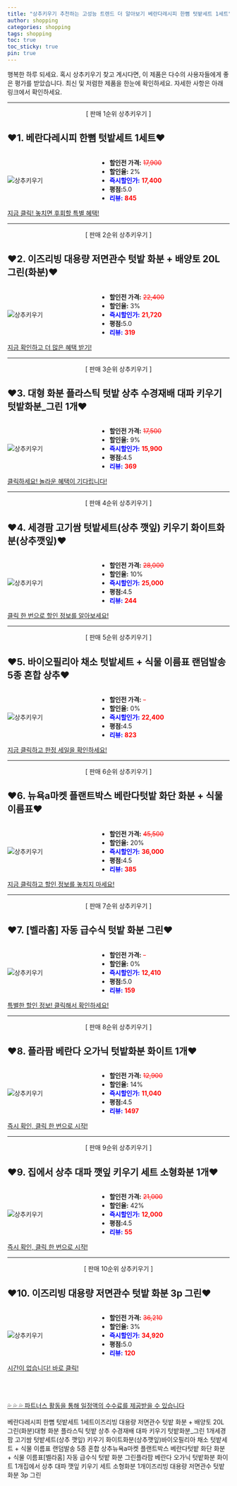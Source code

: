 ```yaml
---
title: "상추키우기 추천하는 고성능 트렌드 더 알아보기 베란다레시피 한뼘 텃밭세트 1세트"
author: shopping
categories: shopping
tags: shopping
toc: true
toc_sticky: true
pin: true
---
```

행복한 하루 되세요. 혹시 상추키우기 찾고 계시다면, 이 제품은 다수의 사용자들에게 좋은 평가를 받았습니다. 최신 및 저렴한 제품을 한눈에 확인하세요. 자세한 사항은 아래 링크에서 확인하세요.

---
<p class="toplist" style="margin: 0 auto; display: block; width: fit-content;">[ 판매 1순위 상추키우기 ]</p>

<h2><strong>❤️1. 베란다레시피 한뼘 텃밭세트 1세트❤️</strong></h2>

<div style="display: flex; align-items: center;">
    <div style="flex: 0.4;">
        <img src="https://thumbnail7.coupangcdn.com/thumbnails/remote/230x230ex/image/product/image/vendoritem/2019/05/02/3001795255/1dc14bb3-222f-46dc-86aa-c84bf7141b7e.jpg" alt="상추키우기" style="max-width: 100%;">
    </div>
    <div style="flex: 0.6; margin-left: 10px;">
        <ul>
            <li><strong>할인전 가격:</strong> <del style="color: red;">17,900</del></li>
            <li><strong>할인율:</strong> 2%</li>
            <li><span style='color:blue'><strong>즉시할인가:</strong></span> <span style='color:red'><strong>17,400</strong></span></li>
            <li><strong>평점:</strong>5.0</li>
            <li><span style='color:blue'><strong>리뷰:</strong></span> <span style='color:red'><strong>845</strong></span></li>
        </ul>
    </div>
</div>
<div class="center">
    <a href="https://selin100587001.github.io?lptag=AF9450613&subid=githubio&pageKey=568131&traceid=V0-153&itemId=1992734&vendorItemId=3001795255" class="myButton">
        지금 클릭! 놓치면 후회할 특별 혜택!
    </a>
</div>


---
<p class="toplist" style="margin: 0 auto; display: block; width: fit-content;">[ 판매 2순위 상추키우기 ]</p>

<h2><strong>❤️2. 이즈리빙 대용량 저면관수 텃밭 화분 + 배양토 20L 그린(화분)❤️</strong></h2>

<div style="display: flex; align-items: center;">
    <div style="flex: 0.4;">
        <img src="https://thumbnail7.coupangcdn.com/thumbnails/remote/230x230ex/image/rs_quotation_api/f1bor37r/4a0ee7052b0348f0a7e16627533ffba8.jpg" alt="상추키우기" style="max-width: 100%;">
    </div>
    <div style="flex: 0.6; margin-left: 10px;">
        <ul>
            <li><strong>할인전 가격:</strong> <del style="color: red;">22,400</del></li>
            <li><strong>할인율:</strong> 3%</li>
            <li><span style='color:blue'><strong>즉시할인가:</strong></span> <span style='color:red'><strong>21,720</strong></span></li>
            <li><strong>평점:</strong>5.0</li>
            <li><span style='color:blue'><strong>리뷰:</strong></span> <span style='color:red'><strong>319</strong></span></li>
        </ul>
    </div>
</div>
<div class="center">
    <a href="https://selin100587001.github.io?lptag=AF9450613&subid=githubio&pageKey=7090895094&traceid=V0-153&itemId=17669799199&vendorItemId=84835196008" class="myButton">
        지금 확인하고 더 많은 혜택 받기!
    </a>
</div>


---
<p class="toplist" style="margin: 0 auto; display: block; width: fit-content;">[ 판매 3순위 상추키우기 ]</p>

<h2><strong>❤️3. 대형 화분 플라스틱 텃밭 상추 수경재배 대파 키우기 텃밭화분_그린 1개❤️</strong></h2>

<div style="display: flex; align-items: center;">
    <div style="flex: 0.4;">
        <img src="https://thumbnail8.coupangcdn.com/thumbnails/remote/230x230ex/image/vendor_inventory/8cc4/b8088eff7462a36911bdf5b6d5204324919fc067f981a5be506277cdc533.jpg" alt="상추키우기" style="max-width: 100%;">
    </div>
    <div style="flex: 0.6; margin-left: 10px;">
        <ul>
            <li><strong>할인전 가격:</strong> <del style="color: red;">17,500</del></li>
            <li><strong>할인율:</strong> 9%</li>
            <li><span style='color:blue'><strong>즉시할인가:</strong></span> <span style='color:red'><strong>15,900</strong></span></li>
            <li><strong>평점:</strong>4.5</li>
            <li><span style='color:blue'><strong>리뷰:</strong></span> <span style='color:red'><strong>369</strong></span></li>
        </ul>
    </div>
</div>
<div class="center">
    <a href="https://selin100587001.github.io?lptag=AF9450613&subid=githubio&pageKey=6364754448&traceid=V0-153&itemId=13453261899&vendorItemId=80707683917" class="myButton">
        클릭하세요! 놀라운 혜택이 기다립니다!
    </a>
</div>


---
<p class="toplist" style="margin: 0 auto; display: block; width: fit-content;">[ 판매 4순위 상추키우기 ]</p>

<h2><strong>❤️4. 세경팜 고기쌈 텃밭세트(상추 깻잎) 키우기 화이트화분(상추깻잎)❤️</strong></h2>

<div style="display: flex; align-items: center;">
    <div style="flex: 0.4;">
        <img src="https://thumbnail10.coupangcdn.com/thumbnails/remote/230x230ex/image/vendor_inventory/images/2019/03/28/19/3/2b47a67f-70e8-45ac-b25c-f72aecbbfeac.jpg" alt="상추키우기" style="max-width: 100%;">
    </div>
    <div style="flex: 0.6; margin-left: 10px;">
        <ul>
            <li><strong>할인전 가격:</strong> <del style="color: red;">28,000</del></li>
            <li><strong>할인율:</strong> 10%</li>
            <li><span style='color:blue'><strong>즉시할인가:</strong></span> <span style='color:red'><strong>25,000</strong></span></li>
            <li><strong>평점:</strong>4.5</li>
            <li><span style='color:blue'><strong>리뷰:</strong></span> <span style='color:red'><strong>244</strong></span></li>
        </ul>
    </div>
</div>
<div class="center">
    <a href="https://selin100587001.github.io?lptag=AF9450613&subid=githubio&pageKey=203135808&traceid=V0-153&itemId=595471202&vendorItemId=4559350383" class="myButton">
        클릭 한 번으로 할인 정보를 알아보세요!
    </a>
</div>


---
<p class="toplist" style="margin: 0 auto; display: block; width: fit-content;">[ 판매 5순위 상추키우기 ]</p>

<h2><strong>❤️5. 바이오필리아 채소 텃밭세트 + 식물 이름표 랜덤발송 5종 혼합 상추❤️</strong></h2>

<div style="display: flex; align-items: center;">
    <div style="flex: 0.4;">
        <img src="https://thumbnail6.coupangcdn.com/thumbnails/remote/230x230ex/image/retail/images/718094940598189-7e5c567e-646d-474d-9abd-51fde38c6ec7.jpg" alt="상추키우기" style="max-width: 100%;">
    </div>
    <div style="flex: 0.6; margin-left: 10px;">
        <ul>
            <li><strong>할인전 가격:</strong> <del style="color: red;">-</del></li>
            <li><strong>할인율:</strong> 0%</li>
            <li><span style='color:blue'><strong>즉시할인가:</strong></span> <span style='color:red'><strong>22,400</strong></span></li>
            <li><strong>평점:</strong>4.5</li>
            <li><span style='color:blue'><strong>리뷰:</strong></span> <span style='color:red'><strong>823</strong></span></li>
        </ul>
    </div>
</div>
<div class="center">
    <a href="https://selin100587001.github.io?lptag=AF9450613&subid=githubio&pageKey=4971025419&traceid=V0-153&itemId=6708240595&vendorItemId=74001805893" class="myButton">
        지금 클릭하고 한정 세일을 확인하세요!
    </a>
</div>


---
<p class="toplist" style="margin: 0 auto; display: block; width: fit-content;">[ 판매 6순위 상추키우기 ]</p>

<h2><strong>❤️6. 뉴욕a마켓 플랜트박스 베란다텃밭 화단 화분 + 식물 이름표❤️</strong></h2>

<div style="display: flex; align-items: center;">
    <div style="flex: 0.4;">
        <img src="https://thumbnail8.coupangcdn.com/thumbnails/remote/230x230ex/image/vendor_inventory/e007/109924fcb71f082840ff9bc9d5abc660b2057cd2090f0350ed48ef5d350f.png" alt="상추키우기" style="max-width: 100%;">
    </div>
    <div style="flex: 0.6; margin-left: 10px;">
        <ul>
            <li><strong>할인전 가격:</strong> <del style="color: red;">45,500</del></li>
            <li><strong>할인율:</strong> 20%</li>
            <li><span style='color:blue'><strong>즉시할인가:</strong></span> <span style='color:red'><strong>36,000</strong></span></li>
            <li><strong>평점:</strong>4.5</li>
            <li><span style='color:blue'><strong>리뷰:</strong></span> <span style='color:red'><strong>385</strong></span></li>
        </ul>
    </div>
</div>
<div class="center">
    <a href="https://selin100587001.github.io?lptag=AF9450613&subid=githubio&pageKey=6701421741&traceid=V0-153&itemId=15524272908&vendorItemId=82743499128" class="myButton">
        지금 클릭하고 할인 정보를 놓치지 마세요!
    </a>
</div>


---
<p class="toplist" style="margin: 0 auto; display: block; width: fit-content;">[ 판매 7순위 상추키우기 ]</p>

<h2><strong>❤️7. [벨라홈] 자동 급수식 텃밭 화분 그린❤️</strong></h2>

<div style="display: flex; align-items: center;">
    <div style="flex: 0.4;">
        <img src="https://thumbnail6.coupangcdn.com/thumbnails/remote/230x230ex/image/vendor_inventory/c078/6bf8c37a0fccb5fc853c376805215e0bc621c6ffb525265558e7533dac07.jpg" alt="상추키우기" style="max-width: 100%;">
    </div>
    <div style="flex: 0.6; margin-left: 10px;">
        <ul>
            <li><strong>할인전 가격:</strong> <del style="color: red;">-</del></li>
            <li><strong>할인율:</strong> 0%</li>
            <li><span style='color:blue'><strong>즉시할인가:</strong></span> <span style='color:red'><strong>12,410</strong></span></li>
            <li><strong>평점:</strong>5.0</li>
            <li><span style='color:blue'><strong>리뷰:</strong></span> <span style='color:red'><strong>159</strong></span></li>
        </ul>
    </div>
</div>
<div class="center">
    <a href="https://selin100587001.github.io?lptag=AF9450613&subid=githubio&pageKey=5831561621&traceid=V0-153&itemId=10093031019&vendorItemId=77375863816" class="myButton">
        특별한 할인 정보! 클릭해서 확인하세요!
    </a>
</div>


---
<p class="toplist" style="margin: 0 auto; display: block; width: fit-content;">[ 판매 8순위 상추키우기 ]</p>

<h2><strong>❤️8. 플라팜 베란다 오가닉 텃밭화분 화이트 1개❤️</strong></h2>

<div style="display: flex; align-items: center;">
    <div style="flex: 0.4;">
        <img src="https://thumbnail6.coupangcdn.com/thumbnails/remote/230x230ex/image/retail/images/527611425052923-aa081b9f-0e97-4d27-891c-c2535245320a.jpg" alt="상추키우기" style="max-width: 100%;">
    </div>
    <div style="flex: 0.6; margin-left: 10px;">
        <ul>
            <li><strong>할인전 가격:</strong> <del style="color: red;">12,900</del></li>
            <li><strong>할인율:</strong> 14%</li>
            <li><span style='color:blue'><strong>즉시할인가:</strong></span> <span style='color:red'><strong>11,040</strong></span></li>
            <li><strong>평점:</strong>4.5</li>
            <li><span style='color:blue'><strong>리뷰:</strong></span> <span style='color:red'><strong>1497</strong></span></li>
        </ul>
    </div>
</div>
<div class="center">
    <a href="https://selin100587001.github.io?lptag=AF9450613&subid=githubio&pageKey=2372238&traceid=V0-153&itemId=10905617&vendorItemId=3124084541" class="myButton">
        즉시 확인, 클릭 한 번으로 시작!
    </a>
</div>


---
<p class="toplist" style="margin: 0 auto; display: block; width: fit-content;">[ 판매 9순위 상추키우기 ]</p>

<h2><strong>❤️9. 집에서 상추 대파 깻잎 키우기 세트 소형화분 1개❤️</strong></h2>

<div style="display: flex; align-items: center;">
    <div style="flex: 0.4;">
        <img src="https://thumbnail10.coupangcdn.com/thumbnails/remote/230x230ex/image/vendor_inventory/14b7/d046fb13987bb33f391cda52c36889283f1dbc80f0330e97fb1e75dc1990.jpg" alt="상추키우기" style="max-width: 100%;">
    </div>
    <div style="flex: 0.6; margin-left: 10px;">
        <ul>
            <li><strong>할인전 가격:</strong> <del style="color: red;">21,000</del></li>
            <li><strong>할인율:</strong> 42%</li>
            <li><span style='color:blue'><strong>즉시할인가:</strong></span> <span style='color:red'><strong>12,000</strong></span></li>
            <li><strong>평점:</strong>4.5</li>
            <li><span style='color:blue'><strong>리뷰:</strong></span> <span style='color:red'><strong>55</strong></span></li>
        </ul>
    </div>
</div>
<div class="center">
    <a href="https://selin100587001.github.io?lptag=AF9450613&subid=githubio&pageKey=5531888557&traceid=V0-153&itemId=8683170787&vendorItemId=75970272568" class="myButton">
        즉시 확인, 클릭 한 번으로 시작!
    </a>
</div>


---
<p class="toplist" style="margin: 0 auto; display: block; width: fit-content;">[ 판매 10순위 상추키우기 ]</p>

<h2><strong>❤️10. 이즈리빙 대용량 저면관수 텃밭 화분 3p 그린❤️</strong></h2>

<div style="display: flex; align-items: center;">
    <div style="flex: 0.4;">
        <img src="https://thumbnail9.coupangcdn.com/thumbnails/remote/230x230ex/image/rs_quotation_api/lsd1alsm/d6c23dd94c674061971bc872959d2e34.jpg" alt="상추키우기" style="max-width: 100%;">
    </div>
    <div style="flex: 0.6; margin-left: 10px;">
        <ul>
            <li><strong>할인전 가격:</strong> <del style="color: red;">36,210</del></li>
            <li><strong>할인율:</strong> 3%</li>
            <li><span style='color:blue'><strong>즉시할인가:</strong></span> <span style='color:red'><strong>34,920</strong></span></li>
            <li><strong>평점:</strong>5.0</li>
            <li><span style='color:blue'><strong>리뷰:</strong></span> <span style='color:red'><strong>120</strong></span></li>
        </ul>
    </div>
</div>
<div class="center">
    <a href="https://selin100587001.github.io?lptag=AF9450613&subid=githubio&pageKey=7090894943&traceid=V0-153&itemId=17669798117&vendorItemId=84835195113" class="myButton">
        시간이 없습니다! 바로 클릭!
    </a>
</div>

<br><br><br>[💦 💦 💦 파트너스 활동을 통해 일정액의 수수료를 제공받을 수 있습니다](https://link.coupang.com/a/bcpT2c)<br><br>베란다레시피 한뼘 텃밭세트 1세트이즈리빙 대용량 저면관수 텃밭 화분 + 배양토 20L 그린(화분)대형 화분 플라스틱 텃밭 상추 수경재배 대파 키우기 텃밭화분_그린 1개세경팜 고기쌈 텃밭세트(상추 깻잎) 키우기 화이트화분(상추깻잎)바이오필리아 채소 텃밭세트 + 식물 이름표 랜덤발송 5종 혼합 상추뉴욕a마켓 플랜트박스 베란다텃밭 화단 화분 + 식물 이름표[벨라홈] 자동 급수식 텃밭 화분 그린플라팜 베란다 오가닉 텃밭화분 화이트 1개집에서 상추 대파 깻잎 키우기 세트 소형화분 1개이즈리빙 대용량 저면관수 텃밭 화분 3p 그린